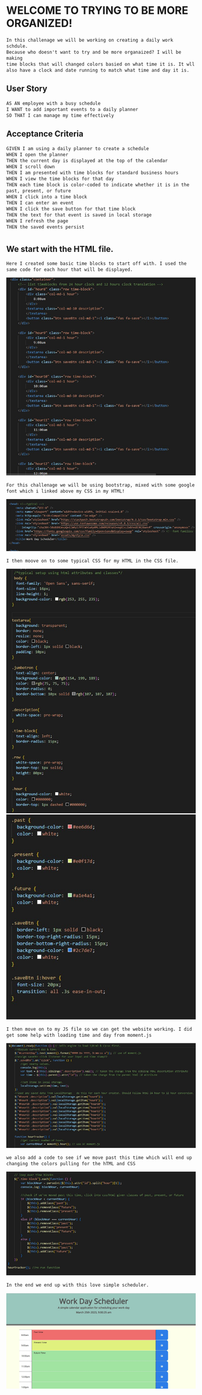 # WELCOME TO TRYING TO BE MORE ORGANIZED!
```
In this challenage we will be working on creating a daily work schdule. 
Because who doesn't want to try and be more organaized? I will be making
time blocks that will changed colors basied on what time it is. It wll 
also have a clock and date running to match what time and day it is.
```
## User Story 
```
AS AN employee with a busy schedule
I WANT to add important events to a daily planner
SO THAT I can manage my time effectively
```
## Acceptance Criteria
```
GIVEN I am using a daily planner to create a schedule
WHEN I open the planner
THEN the current day is displayed at the top of the calendar
WHEN I scroll down
THEN I am presented with time blocks for standard business hours
WHEN I view the time blocks for that day
THEN each time block is color-coded to indicate whether it is in the past, present, or future
WHEN I click into a time block
THEN I can enter an event
WHEN I click the save button for that time block
THEN the text for that event is saved in local storage
WHEN I refresh the page
THEN the saved events persist
```
#
## We start with the HTML file.
```
Here I created some basic time blocks to start off with. I used the same code for each hour that will be displayed. 
```
![HTMLBasic](assets/img/Html_timeblocks.jpg)
```
For this challenage we will be using bootstrap, mixed with some google font which i linked above my CSS in my HTML!
```
![HTMLbootstrap](assets/img/html_Bootstrap.jpg)
```
I then moove on to some typical CSS for my HTML in the CSS file.
```
![CCS1](assets/img/CSS_01.jpg)
![CSS2](assets/img/CSS_02.jpg)
```
I then move on to my JS file so we can get the website working. I did get some help with loading time and day from moment.js
```
![JS01](assets/img/JS_01.jpg)
```
we also add a code to see if we move past this time which will end up changing the colors pulling for the hTML and CSS
```
![JS02](assets/img/JS_02.jpg)
```
In the end we end up with this love simple scheduler.
```
![TImeslots](assets/img/Timeslots%20time.jpg)

